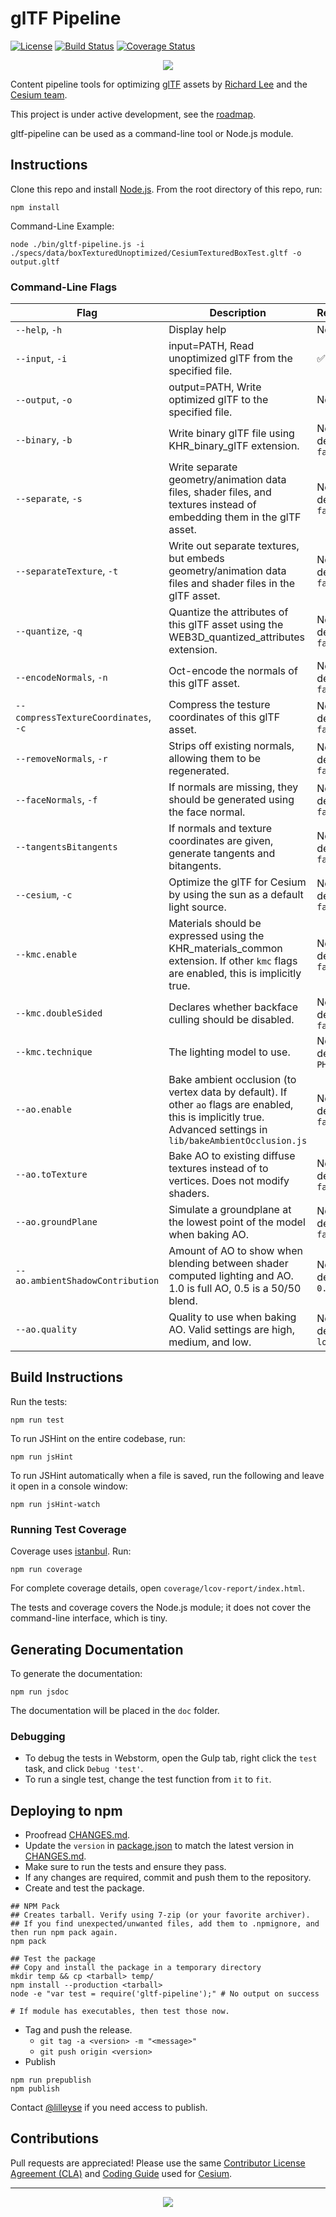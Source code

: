 # glTF Pipeline

[![License](https://img.shields.io/:license-apache-blue.svg)](https://github.com/AnalyticalGraphicsInc/gltf-pipeline/blob/master/LICENSE.md)
[![Build Status](https://travis-ci.org/AnalyticalGraphicsInc/gltf-pipeline.svg?branch=master)](https://travis-ci.org/AnalyticalGraphicsInc/gltf-pipeline)
[![Coverage Status](https://coveralls.io/repos/AnalyticalGraphicsInc/gltf-pipeline/badge.svg?branch=master)](https://coveralls.io/r/AnalyticalGraphicsInc/gltf-pipeline?branch=master)

<p align="center">
<a href="https://www.khronos.org/gltf"><img src="doc/gltf.png" onerror="this.src='gltf.png'"/></a>
</p>

Content pipeline tools for optimizing [glTF](https://www.khronos.org/gltf) assets by [Richard Lee](http://leerichard.net/) and the [Cesium team](http://cesiumjs.org/).

This project is under active development, see the [roadmap](https://github.com/AnalyticalGraphicsInc/gltf-pipeline/issues/1).

gltf-pipeline can be used as a command-line tool or Node.js module.

## Instructions

Clone this repo and install [Node.js](http://nodejs.org/).  From the root directory of this repo, run:
```
npm install
```

Command-Line Example:
```
node ./bin/gltf-pipeline.js -i ./specs/data/boxTexturedUnoptimized/CesiumTexturedBoxTest.gltf -o output.gltf
```

### Command-Line Flags

|Flag|Description|Required|
|----|-----------|--------|
|`--help`, `-h`|Display help|No|
|`--input`, `-i`|input=PATH, Read unoptimized glTF from the specified file.|:white_check_mark: Yes|
|`--output`, `-o`|output=PATH, Write optimized glTF to the specified file.|No|
|`--binary`, `-b`|Write binary glTF file using KHR_binary_glTF extension.|No, default `false`|
|`--separate`, `-s`|Write separate geometry/animation data files, shader files, and textures instead of embedding them in the glTF asset.|No, default `false`|
|`--separateTexture`, `-t`|Write out separate textures, but embeds geometry/animation data files and shader files in the glTF asset.|No, default `false`|
|`--quantize`, `-q`|Quantize the attributes of this glTF asset using the WEB3D_quantized_attributes extension.|No, default `false`|
|`--encodeNormals`, `-n`|Oct-encode the normals of this glTF asset.|No, default `false`|
|`--compressTextureCoordinates`, `-c`|Compress the testure coordinates of this glTF asset.|No, default `false`|
|`--removeNormals`, `-r`|Strips off existing normals, allowing them to be regenerated.|No, default `false`|
|`--faceNormals`, `-f`|If normals are missing, they should be generated using the face normal.|No, default `false`|
|`--tangentsBitangents`|If normals and texture coordinates are given, generate tangents and bitangents.|No, default `false`|
|`--cesium`, `-c`|Optimize the glTF for Cesium by using the sun as a default light source.|No, default `false`|
|`--kmc.enable`|Materials should be expressed using the KHR_materials_common extension. If other `kmc` flags are enabled, this is implicitly true.|No, default `false`|
|`--kmc.doubleSided`|Declares whether backface culling should be disabled.|No, default `false`|
|`--kmc.technique`|The lighting model to use.|No, default `PHONG`|
|`--ao.enable`|Bake ambient occlusion (to vertex data by default). If other `ao` flags are enabled, this is implicitly true. Advanced settings in `lib/bakeAmbientOcclusion.js`|No, default `false`|
|`--ao.toTexture`|Bake AO to existing diffuse textures instead of to vertices. Does not modify shaders.|No, default `false`|
|`--ao.groundPlane`|Simulate a groundplane at the lowest point of the model when baking AO.|No, default `false`|
|`--ao.ambientShadowContribution`|Amount of AO to show when blending between shader computed lighting and AO. 1.0 is full AO, 0.5 is a 50/50 blend.|No, default `0.5`|
|`--ao.quality`|Quality to use when baking AO. Valid settings are high, medium, and low.|No, default `low`|

## Build Instructions

Run the tests:
```
npm run test
```
To run JSHint on the entire codebase, run:
```
npm run jsHint
```
To run JSHint automatically when a file is saved, run the following and leave it open in a console window:
```
npm run jsHint-watch
```

### Running Test Coverage

Coverage uses [istanbul](https://github.com/gotwarlost/istanbul).  Run:
```
npm run coverage
```
For complete coverage details, open `coverage/lcov-report/index.html`.

The tests and coverage covers the Node.js module; it does not cover the command-line interface, which is tiny.

## Generating Documentation

To generate the documentation:
```
npm run jsdoc
```

The documentation will be placed in the `doc` folder.

### Debugging

* To debug the tests in Webstorm, open the Gulp tab, right click the `test` task, and click `Debug 'test'`.
* To run a single test, change the test function from `it` to `fit`.

## Deploying to npm

* Proofread [CHANGES.md](https://github.com/AnalyticalGraphicsInc/gltf-pipeline/blob/master/CHANGES.md).
* Update the `version` in [package.json](https://github.com/AnalyticalGraphicsInc/gltf-pipeline/blob/master/package.json) to match the latest version in [CHANGES.md](https://github.com/AnalyticalGraphicsInc/gltf-pipeline/blob/master/CHANGES.md).
* Make sure to run the tests and ensure they pass.
* If any changes are required, commit and push them to the repository.
* Create and test the package.
```
## NPM Pack
## Creates tarball. Verify using 7-zip (or your favorite archiver).
## If you find unexpected/unwanted files, add them to .npmignore, and then run npm pack again.
npm pack

## Test the package
## Copy and install the package in a temporary directory
mkdir temp && cp <tarball> temp/
npm install --production <tarball>
node -e "var test = require('gltf-pipeline');" # No output on success

# If module has executables, then test those now.
```
* Tag and push the release.
  * `git tag -a <version> -m "<message>"`
  * `git push origin <version>`
* Publish
```
npm run prepublish
npm publish
```

Contact [@lilleyse](https://github.com/lilleyse) if you need access to publish.

## Contributions

Pull requests are appreciated!  Please use the same [Contributor License Agreement (CLA)](https://github.com/AnalyticalGraphicsInc/cesium/blob/master/CONTRIBUTING.md) and [Coding Guide](https://github.com/AnalyticalGraphicsInc/cesium/blob/master/Documentation/Contributors/CodingGuide/README.md) used for [Cesium](http://cesiumjs.org/).

---

<p align="center">
<a href="http://cesiumjs.org/"><img src="doc/cesium.png" onerror="this.src='cesium.png'"/></a>
</p>
